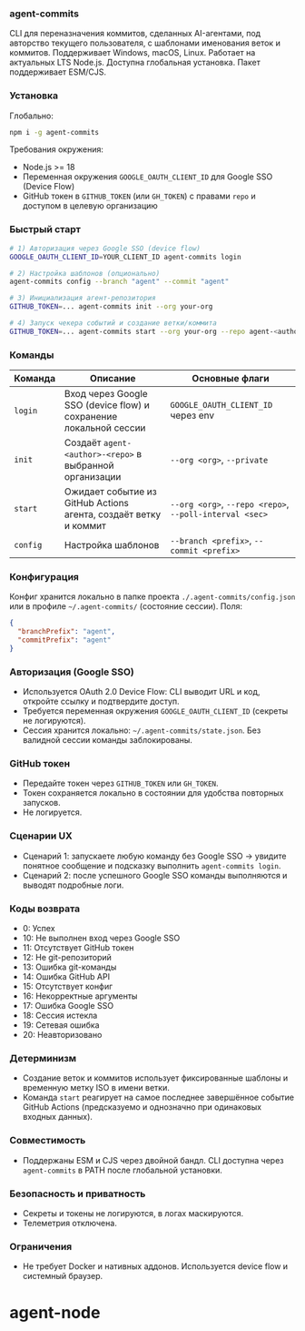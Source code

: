 ### agent-commits

CLI для переназначения коммитов, сделанных AI-агентами, под авторство текущего пользователя, с шаблонами именования веток и коммитов. Поддерживает Windows, macOS, Linux. Работает на актуальных LTS Node.js. Доступна глобальная установка. Пакет поддерживает ESM/CJS.

### Установка

Глобально:

```bash
npm i -g agent-commits
```

Требования окружения:
- Node.js >= 18
- Переменная окружения `GOOGLE_OAUTH_CLIENT_ID` для Google SSO (Device Flow)
- GitHub токен в `GITHUB_TOKEN` (или `GH_TOKEN`) с правами `repo` и доступом в целевую организацию

### Быстрый старт

```bash
# 1) Авторизация через Google SSO (device flow)
GOOGLE_OAUTH_CLIENT_ID=YOUR_CLIENT_ID agent-commits login

# 2) Настройка шаблонов (опционально)
agent-commits config --branch "agent" --commit "agent"

# 3) Инициализация агент-репозитория
GITHUB_TOKEN=... agent-commits init --org your-org

# 4) Запуск чекера событий и создание ветки/коммита
GITHUB_TOKEN=... agent-commits start --org your-org --repo agent-<author>-<repo>
```

### Команды

| Команда | Описание | Основные флаги |
|---|---|---|
| `login` | Вход через Google SSO (device flow) и сохранение локальной сессии | `GOOGLE_OAUTH_CLIENT_ID` через env |
| `init` | Создаёт `agent-<author>-<repo>` в выбранной организации | `--org <org>`, `--private` |
| `start` | Ожидает событие из GitHub Actions агента, создаёт ветку и коммит | `--org <org>`, `--repo <repo>`, `--poll-interval <sec>` |
| `config` | Настройка шаблонов | `--branch <prefix>`, `--commit <prefix>` |

### Конфигурация

Конфиг хранится локально в папке проекта `./.agent-commits/config.json` или в профиле `~/.agent-commits/` (состояние сессии). Поля:

```json
{
  "branchPrefix": "agent",
  "commitPrefix": "agent"
}
```

### Авторизация (Google SSO)

- Используется OAuth 2.0 Device Flow: CLI выводит URL и код, откройте ссылку и подтвердите доступ.
- Требуется переменная окружения `GOOGLE_OAUTH_CLIENT_ID` (секреты не логируются).
- Сессия хранится локально: `~/.agent-commits/state.json`. Без валидной сессии команды заблокированы.

### GitHub токен

- Передайте токен через `GITHUB_TOKEN` или `GH_TOKEN`.
- Токен сохраняется локально в состоянии для удобства повторных запусков.
- Не логируется.

### Сценарии UX

- Сценарий 1: запускаете любую команду без Google SSO → увидите понятное сообщение и подсказку выполнить `agent-commits login`.
- Сценарий 2: после успешного Google SSO команды выполняются и выводят подробные логи.

### Коды возврата

- 0: Успех
- 10: Не выполнен вход через Google SSO
- 11: Отсутствует GitHub токен
- 12: Не git-репозиторий
- 13: Ошибка git-команды
- 14: Ошибка GitHub API
- 15: Отсутствует конфиг
- 16: Некорректные аргументы
- 17: Ошибка Google SSO
- 18: Сессия истекла
- 19: Сетевая ошибка
- 20: Неавторизовано

### Детерминизм

- Создание веток и коммитов использует фиксированные шаблоны и временную метку ISO в имени ветки.
- Команда `start` реагирует на самое последнее завершённое событие GitHub Actions (предсказуемо и однозначно при одинаковых входных данных).

### Совместимость

- Поддержаны ESM и CJS через двойной бандл. CLI доступна через `agent-commits` в PATH после глобальной установки.

### Безопасность и приватность

- Секреты и токены не логируются, в логах маскируются.
- Телеметрия отключена.

### Ограничения

- Не требует Docker и нативных аддонов. Используется device flow и системный браузер.

# agent-node